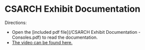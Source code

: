 # CSARCH Exhibit Documentation

Directions:
- Open the [included pdf file](/CSARCH Exhibit Documentation - Consoles.pdf) to read the documentation.
- [The video can be found here.](https://youtu.be/jg3L_ygEQ0E)
